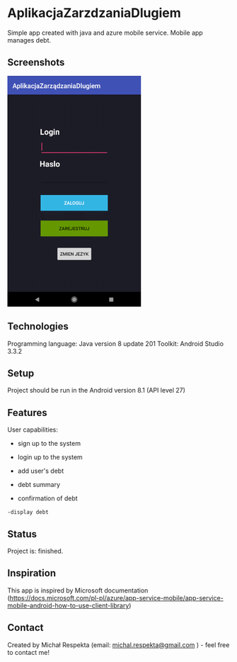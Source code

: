 # AplikacjaZarzdzaniaDlugiem
Simple app created with java and azure mobile service. Mobile app manages debt. 


## Screenshots
![Example Gif](./img/GIFF.gif)

## Technologies
    
 Programming language: Java version 8 update 201
 Toolkit: Android Studio 3.3.2

## Setup
 Project should be run in the Android version 8.1 (API level 27)


## Features

   User capabilities:

   - sign up to the system
   
   - login up to the system
   
   - add user's debt
   
   - debt summary
   
   - confirmation of debt
  
    -display debt 
             


## Status
Project is: finished.

## Inspiration
This app is inspired by Microsoft documentation
(https://docs.microsoft.com/pl-pl/azure/app-service-mobile/app-service-mobile-android-how-to-use-client-library)

## Contact
Created by Michał Respekta (email: michal.respekta@gmail.com ) - feel free to contact me!
